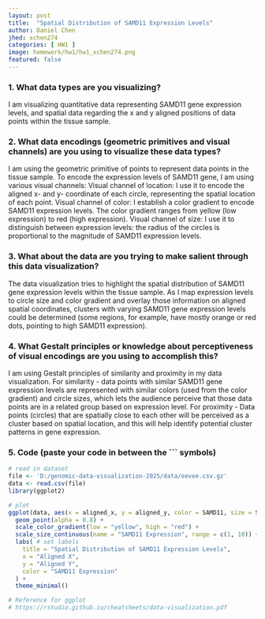 ```yaml
---
layout: post
title:  "Spatial Distribution of SAMD11 Expression Levels"
author: Daniel Chen
jhed: xchen274
categories: [ HW1 ]
image: homework/hw1/hw1_xchen274.png
featured: false
---
```


### 1. What data types are you visualizing?
I am visualizing quantitative data representing SAMD11 gene expression levels, and spatial data regarding the x and y aligned positions of data points within the tissue sample.

### 2. What data encodings (geometric primitives and visual channels) are you using to visualize these data types?
I am using the geometric primitive of points to represent data points in the tissue sample.
To encode the expression levels of SAMD11 gene, I am using various visual channels:
Visual channel of location: I use it to encode the aligned x- and y- coordinate of each circle, representing the spatial location of each point.
Visual channel of color: I establish a color gradient to encode SAMD11 expression levels. The color gradient ranges from yellow (low expression) to red (high expression). 
Visual channel of size: I use it to distinguish between expression levels: the radius of the circles is proportional to the magnitude of SAMD11 expression levels.

### 3. What about the data are you trying to make salient through this data visualization? 
The data visualization tries to highlight the spatial distribution of SAMD11 gene expression levels within the tissue sample. As I map expression levels to circle size and color gradient and overlay those information on aligned spatial coordinates, clusters with varying SAMD11 gene expression levels could be determined (some regions, for example, have mostly orange or red dots, pointing to high SAMD11 expression).

### 4. What Gestalt principles or knowledge about perceptiveness of visual encodings are you using to accomplish this?
I am using Gestalt principles of similarity and proximity in my data visualization.
For similarity - data points with similar SAMD11 gene expression levels are represented with similar colors (used from the color gradient) and circle sizes, which lets the audience perceive that those data points are in a related group based on expression level.
For proximity - Data points (circles) that are spatially close to each other will be perceived as a cluster based on spatial location, and this will help identify potential cluster patterns in gene expression.

### 5. Code (paste your code in between the ``` symbols)

```r
# read in dataset
file <- 'D:/genomic-data-visualization-2025/data/eevee.csv.gz'
data <- read.csv(file)
library(ggplot2)

# plot
ggplot(data, aes(x = aligned_x, y = aligned_y, color = SAMD11, size = SAMD11)) +
  geom_point(alpha = 0.8) +
  scale_color_gradient(low = "yellow", high = "red") +
  scale_size_continuous(name = "SAMD11 Expression", range = c(1, 10)) + # adjust size scale
  labs( # set labels
    title = "Spatial Distribution of SAMD11 Expression Levels",
    x = "Aligned X",
    y = "Aligned Y",
    color = "SAMD11 Expression"
  ) +
  theme_minimal()

# Reference for ggplot
# https://rstudio.github.io/cheatsheets/data-visualization.pdf
```
